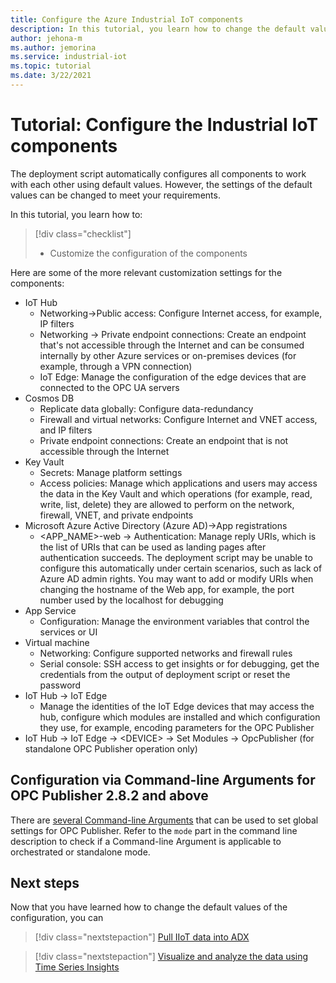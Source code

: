 ```yaml
---
title: Configure the Azure Industrial IoT components
description: In this tutorial, you learn how to change the default values of the configuration.
author: jehona-m
ms.author: jemorina
ms.service: industrial-iot
ms.topic: tutorial
ms.date: 3/22/2021
---
```


# Tutorial: Configure the Industrial IoT components

The deployment script automatically configures all components to work with each other using default values. However, the settings of the default values can be changed to meet your requirements.

In this tutorial, you learn how to:

> [!div class="checklist"]
> * Customize the configuration of the components


Here are some of the more relevant customization settings for the components:
* IoT Hub
    * Networking→Public access: Configure Internet access, for example, IP filters
    * Networking → Private endpoint connections: Create an endpoint that's not accessible
    through the Internet and can be consumed internally by other Azure services or on-premises devices (for example, through a VPN connection)
    * IoT Edge: Manage the configuration of the edge devices that are connected to the OPC
UA servers 
* Cosmos DB
    * Replicate data globally: Configure data-redundancy
    * Firewall and virtual networks: Configure Internet and VNET access, and IP filters
    * Private endpoint connections: Create an endpoint that is not accessible through the
Internet 
* Key Vault
    * Secrets: Manage platform settings
    * Access policies: Manage which applications and users may access the data in the Key
Vault and which operations (for example, read, write, list, delete) they are allowed to perform on the network, firewall, VNET, and private endpoints
* Microsoft Azure Active Directory (Azure AD)→App registrations
    * <APP_NAME>-web → Authentication: Manage reply URIs, which is the list of URIs that
can be used as landing pages after authentication succeeds. The deployment script may be unable to configure this automatically under certain scenarios, such as lack of Azure AD admin rights. You may want to add or modify URIs when changing the hostname of the Web app, for example, the port number used by the localhost for debugging
* App Service
    * Configuration: Manage the environment variables that control the services or UI
* Virtual machine
    * Networking: Configure supported networks and firewall rules
    * Serial console: SSH access to get insights or for debugging, get the credentials from the
output of deployment script or reset the password
* IoT Hub → IoT Edge
    * Manage the identities of the IoT Edge devices that may access the hub, configure which modules are installed and which configuration they use, for example, encoding parameters for the OPC Publisher
* IoT Hub → IoT Edge → \<DEVICE> → Set Modules → OpcPublisher (for standalone OPC Publisher operation only)

## Configuration via Command-line Arguments for OPC Publisher 2.8.2 and above

There are [several Command-line Arguments](reference-command-line-arguments.md#opc-publisher-command-line-arguments-for-version-282-and-above) that can be used to set global settings for OPC Publisher.
Refer to the `mode` part in the command line description to check if a Command-line Argument is applicable to orchestrated or standalone mode. 

## Next steps
Now that you have learned how to change the default values of the configuration, you can 

> [!div class="nextstepaction"]
> [Pull IIoT data into ADX](tutorial-industrial-iot-azure-data-explorer.md)

> [!div class="nextstepaction"]
> [Visualize and analyze the data using Time Series Insights](tutorial-visualize-data-time-series-insights.md)
